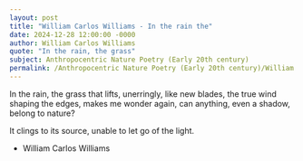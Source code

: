```yaml
---
layout: post
title: "William Carlos Williams - In the rain the"
date: 2024-12-28 12:00:00 -0000
author: William Carlos Williams
quote: "In the rain, the grass"
subject: Anthropocentric Nature Poetry (Early 20th century)
permalink: /Anthropocentric Nature Poetry (Early 20th century)/William Carlos Williams/William Carlos Williams - In the rain the
---
```


In the rain, the grass
  that lifts,
  unerringly,
  like new blades,
  the true wind
  shaping the edges,
  makes me wonder again,
  can anything,
  even a shadow, 
  belong to nature? 

  It clings to its source,
  unable to let go of the light.

- William Carlos Williams

